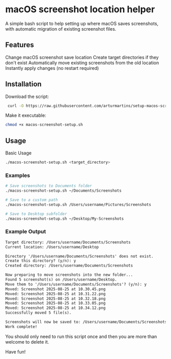 # macOS screenshot location helper

A simple bash script to help setting up where macOS saves screenshots, with automatic migration of existing screenshot files.

## Features
Change macOS screenshot save location
Create target directories if they don't exist
Automatically move existing screenshots from the old location
Instantly apply changes (no restart required)

## Installation

Download the script:
```bash
 curl -O https://raw.githubusercontent.com/arturmartins/setup-macos-screenshots/refs/heads/main/setup-macos-screenshots.sh 
```

Make it executable:
```bash
chmod +x macos-screenshot-setup.sh
```

## Usage

Basic Usage
```bash
./macos-screenshot-setup.sh <target_directory>
```

### Examples
```bash
# Save screenshots to Documents folder
./macos-screenshot-setup.sh ~/Documents/Screenshots

# Save to a custom path
./macos-screenshot-setup.sh /Users/username/Pictures/Screenshots

# Save to Desktop subfolder
./macos-screenshot-setup.sh ~/Desktop/My-Screenshots
```


### Example Output

```txt
Target directory: /Users/username/Documents/Screenshots
Current location: /Users/username/Desktop

Directory '/Users/username/Documents/Screenshots' does not exist.
Create this directory? (y/n): y
Created directory: /Users/username/Documents/Screenshots

Now preparing to move screenshots into the new folder...
Found 5 screenshot(s) on /Users/username/Desktop.
Move them to '/Users/username/Documents/Screenshots'? (y/n): y
Moved: Screenshot 2025-08-25 at 10.30.45.png
Moved: Screenshot 2025-08-25 at 10.31.22.png
Moved: Screenshot 2025-08-25 at 10.32.18.png
Moved: Screenshot 2025-08-25 at 10.33.05.png
Moved: Screenshot 2025-08-25 at 10.34.12.png
Successfully moved 5 file(s).

Screenshots will now be saved to: /Users/username/Documents/Screenshots
Work complete!
```

You should only need to run this script once and then you are more than welcome to delete it.

Have fun!
